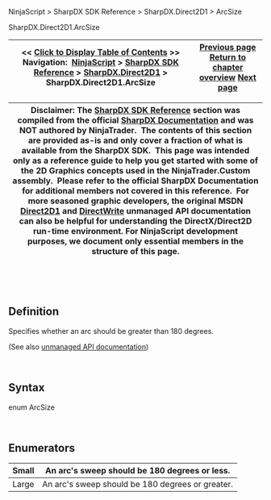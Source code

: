 ﻿


NinjaScript \> SharpDX SDK Reference \> SharpDX.Direct2D1 \> ArcSize






















SharpDX.Direct2D1\.ArcSize







| \<\< [Click to Display Table of Contents](sharpdx_direct2d1_arcsize.md) \>\> **Navigation:**     [NinjaScript](ninjascript-1.md) \> [SharpDX SDK Reference](sharpdx_sdk_reference-1.md) \> [SharpDX.Direct2D1](sharpdx_direct2d1-1.md) \> SharpDX.Direct2D1\.ArcSize | [Previous page](sharpdx_direct2d1_arcsegment-1.md) [Return to chapter overview](sharpdx_direct2d1-1.md) [Next page](sharpdx_direct2d1_brush-1.md) |
| --- | --- |













| Disclaimer: The [SharpDX SDK Reference](sharpdx_sdk_reference-1.md) section was compiled from the official [SharpDX Documentation](http://sharpdx.org/) and was NOT authored by NinjaTrader.  The contents of this section are provided as\-is and only cover a fraction of what is available from the SharpDX SDK.  This page was intended only as a reference guide to help you get started with some of the 2D Graphics concepts used in the NinjaTrader.Custom assembly.  Please refer to the official SharpDX Documentation for additional members not covered in this reference.  For more seasoned graphic developers, the original MSDN [Direct2D1](https://msdn.microsoft.com/en-us/library/windows/desktop/dd370990.aspx) and [DirectWrite](https://msdn.microsoft.com/en-us/library/windows/desktop/dd368038.aspx) unmanaged API documentation can also be helpful for understanding the DirectX/Direct2D run\-time environment. For NinjaScript development purposes, we document only essential members in the structure of this page. |
| --- |



 


 


## Definition


Specifies whether an arc should be greater than 180 degrees.


(See also [unmanaged API documentation](http://msdn.microsoft.com/en-us/library/dd368068.aspx))


 


## Syntax


enum ArcSize


 


## Enumerators




| Small | An arc's sweep should be 180 degrees or less. |
| --- | --- |
| Large | An arc's sweep should be 180 degrees or greater. |









